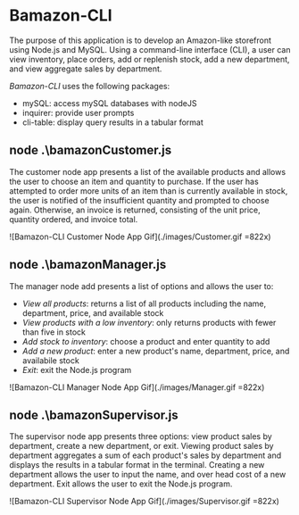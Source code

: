 # Bamazon-CLI

The purpose of this application is to develop an Amazon-like storefront using Node.js and MySQL. Using a command-line interface (CLI), a user can view inventory, place orders, add or replenish stock, add a new department, and view aggregate sales by department. 

*Bamazon-CLI* uses the following packages:
* mySQL: access mySQL databases with nodeJS
* inquirer: provide user prompts 
* cli-table: display query results in a tabular format 

[mySQL]: https://www.npmjs.com/package/mysql
[inquirer]: https://www.npmjs.com/package/inquirer
[cli-table]: https://www.npmjs.com/package/cli-table

## node .\bamazonCustomer.js

The customer node app presents a list of the available products and allows the user to choose an item and quantity to purchase. If the user has attempted to order more units of an item than is currently available in stock, the user is notified of the insufficient quantity and prompted to choose again. Otherwise, an invoice is returned, consisting of the unit price, quantity ordered, and invoice total.

![Bamazon-CLI Customer Node App Gif](./images/Customer.gif =822x)

## node .\bamazonManager.js

The manager node add presents a list of options and allows the user to:
* *View all products*: returns a list of all products including the name, department, price, and available stock
* *View products with a low inventory*: only returns products with fewer than five in stock
* *Add stock to inventory*: choose a product and enter quantity to add
* *Add a new product*: enter a new product's name, department, price, and availabile stock
* *Exit*: exit the Node.js program 

![Bamazon-CLI Manager Node App Gif](./images/Manager.gif =822x)

## node .\bamazonSupervisor.js

The supervisor node app presents three options: view product sales by department, create a new department, or exit. Viewing product sales by department aggregates a sum of each product's sales by department and displays the results in a tabular format in the terminal. Creating a new department allows the user to input the name, and over head cost of a new department. Exit allows the user to exit the Node.js program.

![Bamazon-CLI Supervisor Node App Gif](./images/Supervisor.gif =822x)